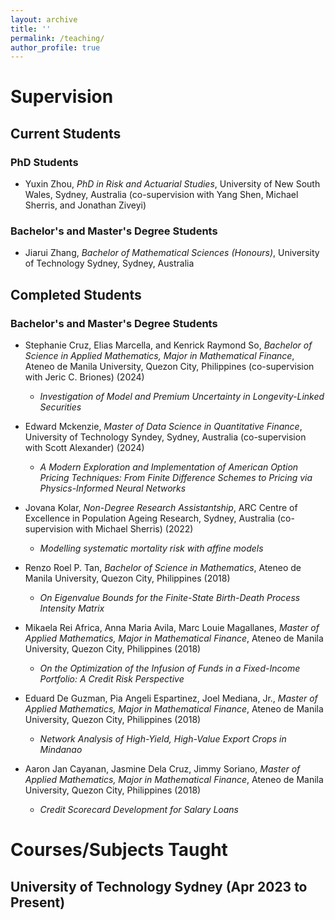 ```yaml
---
layout: archive
title: ''
permalink: /teaching/
author_profile: true
---
```


# Supervision

## Current Students

### PhD Students

- Yuxin Zhou, *PhD in Risk and Actuarial Studies*, University of New South Wales, Sydney, Australia (co-supervision with Yang Shen, Michael Sherris, and Jonathan Ziveyi)

### Bachelor's and Master's Degree Students

- Jiarui Zhang, *Bachelor of Mathematical Sciences (Honours)*, University of Technology Sydney, Sydney, Australia

## Completed Students

### Bachelor's and Master's Degree Students

- Stephanie Cruz, Elias Marcella, and Kenrick Raymond So, *Bachelor of Science in Applied Mathematics, Major in Mathematical Finance*, Ateneo de Manila University, Quezon City, Philippines (co-supervision with Jeric C. Briones) (2024)
  - *Investigation of Model and Premium Uncertainty in Longevity-Linked Securities*

- Edward Mckenzie, *Master of Data Science in Quantitative Finance*, University of Technology Syndey, Sydney, Australia (co-supervision with Scott Alexander) (2024)
  - *A Modern Exploration and Implementation of American Option Pricing Techniques: From Finite Difference Schemes to Pricing via Physics-Informed Neural Networks*

- Jovana Kolar, *Non-Degree Research Assistantship*, ARC Centre of Excellence in Population Ageing Research, Sydney, Australia (co-supervision with Michael Sherris) (2022)
  - *Modelling systematic mortality risk with affine models*

- Renzo Roel P. Tan, *Bachelor of Science in Mathematics*, Ateneo de Manila University, Quezon City, Philippines (2018)
  - *On Eigenvalue Bounds for the Finite-State Birth-Death Process Intensity Matrix*

- Mikaela Rei Africa, Anna Maria Avila, Marc Louie Magallanes, *Master of Applied Mathematics, Major in Mathematical Finance*, Ateneo de Manila University, Quezon City, Philippines (2018)
  - *On the Optimization of the Infusion of Funds in a Fixed-Income Portfolio: A Credit Risk Perspective*

- Eduard De Guzman, Pia Angeli Espartinez, Joel Mediana, Jr., *Master of Applied Mathematics, Major in Mathematical Finance*, Ateneo de Manila University, Quezon City, Philippines (2018)
  - *Network Analysis of High-Yield, High-Value Export Crops in Mindanao*

- Aaron Jan Cayanan, Jasmine Dela Cruz, Jimmy Soriano, *Master of Applied Mathematics, Major in Mathematical Finance*, Ateneo de Manila University, Quezon City, Philippines (2018)
  - *Credit Scorecard Development for Salary Loans*

# Courses/Subjects Taught

## University of Technology Sydney (Apr 2023 to Present)



<!--
{% include base_path %}

{% for post in site.teaching reversed %}
  {% include archive-single.html %}
{% endfor %}
-->
